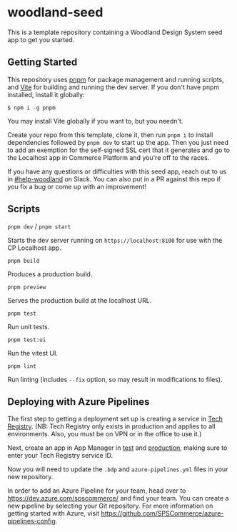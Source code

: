 # woodland-seed

This is a template repository containing a Woodland Design System seed app to get you started.

## Getting Started

This repository uses [pnpm](https://pnpm.io/) for package management and running scripts, and [Vite](https://vitejs.dev/) for building and running the dev server. If you don't have pnpm installed, install it globally:

```console
$ npm i -g pnpm
```

You may install Vite globally if you want to, but you needn't.

Create your repo from this template, clone it, then run `pnpm i` to install dependencies followed by `pnpm dev` to start up the app. Then you just need to add an exemption for the self-signed SSL cert that it generates and go to the Localhost app in Commerce Platform and you're off to the races.

If you have any questions or difficulties with this seed app, reach out to us in [#help-woodland](https://spscommerce.slack.com/archives/CELEGDK4Y) on Slack. You can also put in a PR against this repo if you fix a bug or come up with an improvement!

## Scripts

`pnpm dev` / `pnpm start`

Starts the dev server running on `https://localhost:8100` for use with the CP Localhost app.

`pnpm build`

Produces a production build.

`pnpm preview`

Serves the production build at the localhost URL.

`pnpm test`

Run unit tests.

`pnpm test:ui`

Run the vitest UI.

`pnpm lint`

Run linting (includes `--fix` option, so may result in modifications to files).

## Deploying with Azure Pipelines

The first step to getting a deployment set up is creating a service in [Tech Registry](https://commerce.spscommerce.com/sps-tech-registry/). (NB: Tech Registry only exists in production and applies to all environments. Also, you must be on VPN or in the office to use it.)

Next, create an app in App Manager in [test](https://test.commerce.spscommerce.com/app-manager/) and [production](https://commerce.spscommerce.com/app-manager/), making sure to enter your Tech Registry service ID.

Now you will need to update the `.bdp` and `azure-pipelines.yml` files in your new repository.

In order to add an Azure Pipeline for your team, head over to https://dev.azure.com/spscommerce/ and find your team. You can create a new pipeline by selecting your Git repository. For more information on getting started with Azure, visit https://github.com/SPSCommerce/azure-pipelines-config.
